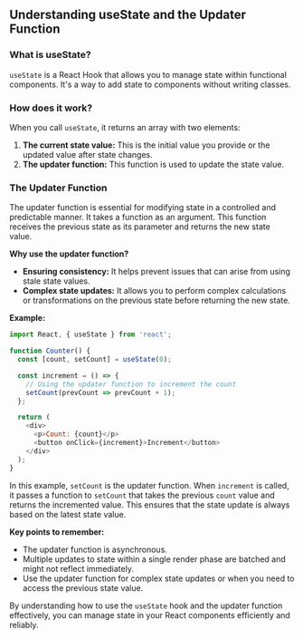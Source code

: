 ## Understanding useState and the Updater Function

### What is useState?
`useState` is a React Hook that allows you to manage state within functional components. It's a way to add state to components without writing classes.

### How does it work?
When you call `useState`, it returns an array with two elements:

1. **The current state value:** This is the initial value you provide or the updated value after state changes.
2. **The updater function:** This function is used to update the state value.

### The Updater Function
The updater function is essential for modifying state in a controlled and predictable manner. It takes a function as an argument. This function receives the previous state as its parameter and returns the new state value.

**Why use the updater function?**

* **Ensuring consistency:** It helps prevent issues that can arise from using stale state values.
* **Complex state updates:** It allows you to perform complex calculations or transformations on the previous state before returning the new state.

**Example:**

```javascript
import React, { useState } from 'react';

function Counter() {
  const [count, setCount] = useState(0);

  const increment = () => {
    // Using the updater function to increment the count
    setCount(prevCount => prevCount + 1);
  };

  return (
    <div>
      <p>Count: {count}</p>
      <button onClick={increment}>Increment</button>
    </div>
  );
}
```

In this example, `setCount` is the updater function. When `increment` is called, it passes a function to `setCount` that takes the previous `count` value and returns the incremented value. This ensures that the state update is always based on the latest state value.

**Key points to remember:**

* The updater function is asynchronous.
* Multiple updates to state within a single render phase are batched and might not reflect immediately.
* Use the updater function for complex state updates or when you need to access the previous state value.

By understanding how to use the `useState` hook and the updater function effectively, you can manage state in your React components efficiently and reliably.